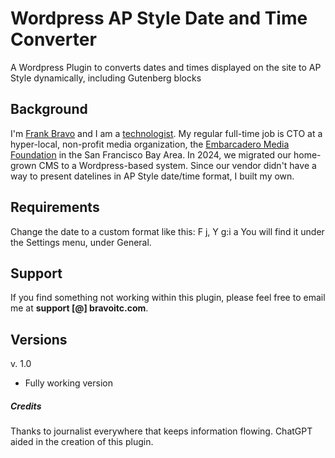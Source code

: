 # Wordpress AP Style Date and Time Converter
A Wordpress Plugin to converts dates and times displayed on the site to AP Style dynamically, including Gutenberg blocks

## Background
I'm [Frank Bravo](https://www.linkedin.com/in/fabravo) and I am a [technologist](https://www.bravoitc.com). My regular full-time job is CTO at a hyper-local, non-profit media organization, the [Embarcadero Media Foundation](https://www.EmbarcaderoMediaFoundation.org) in the San Francisco Bay Area. In 2024, we migrated our home-grown CMS to a Wordpress-based system. Since our vendor didn't have a way to present datelines in AP Style date/time format, I built my own.

## Requirements
Change the date to a custom format like this: F j, Y g:i a
You will find it under the Settings menu, under General.

## Support
If you find something not working within this plugin, please feel free to email me at **support [@] bravoitc.com**. 

## Versions
v. 1.0
  * Fully working version
  
  
##### Credits
Thanks to journalist everywhere that keeps information flowing. ChatGPT aided in the creation of this plugin. 
